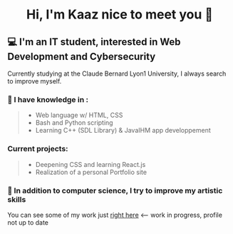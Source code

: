 # <p align="center">Hi, I'm Kaaz nice to meet you 👋</p>


## **:computer: I'm an IT student, interested in Web Development and Cybersecurity**

Currently studying at the Claude Bernard Lyon1 University, I always search to improve myself.
  
### :mag_right: I have knowledge in :
> * Web language w/ HTML, CSS <br />
> * Bash and Python scripting <br />
> * Learning C++ (SDL Library) & JavaIHM app developpement

### Current projects: 

> * Deepening CSS and learning React.js <br />
> * Realization of a personal Portfolio site

### :pencil: In addition to computer science, I try to improve my artistic skills
You can see some of my work just [right here](https://kaazdw.artstation.com/projects) <-- work in progress, profile not up to date

<!--
[![Discord Presence](https://lanyard-profile-readme.vercel.app/api/258587080970600458?theme=light&bg=809ecf&animated=false&hideDiscrim=true&borderRadius=30px&idleMessage=Probably%20doing%20something%20else...)](https://discord.com/users/258587080970600458)
[![Discord Presence](https://lanyard.cnrad.dev/api/258587080970600458)](https://discord.com/users/258587080970600458)
-->


<!--
[Textde du lien](http://tiny.cc/adressedulien)
💻 :computer:🔎 :mag_right:📫 :mailbox:📚 :books:🎮 :video_game:🚀 :rocket:
https://bit.ly/3x7Jfdv

```
```

-->
